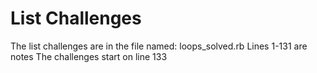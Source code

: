 # List Challenges

The list challenges are in the file named: loops_solved.rb
Lines 1-131 are notes
The challenges start on line 133